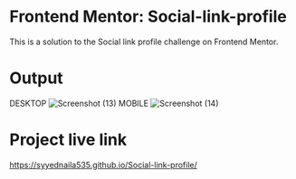 # Frontend Mentor: Social-link-profile
This is a solution to the Social link profile challenge on Frontend Mentor.
# Output
DESKTOP
![Screenshot (13)](https://github.com/Syyednaila535/Social-link-profile/assets/130342468/2e72bc5f-230c-41b7-9517-1a7c0f0be780)
MOBILE
![Screenshot (14)](https://github.com/Syyednaila535/Social-link-profile/assets/130342468/f071fbfc-5601-473f-84e3-c99e6a7c0f2f)
# Project live link
https://syyednaila535.github.io/Social-link-profile/
